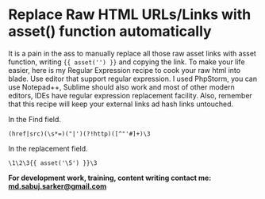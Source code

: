 # Replace Raw HTML URLs/Links with asset() function automatically
It is a pain in the ass to manually replace all those raw asset links with asset function, writing `{{ asset('') }}` and copying the link.
To make your life easier, here is my Regular Expression recipe to cook your raw html into blade. Use editor that support regular expression. I used PhpStorm, you can use Notepad++, Sublime should also work and most of other modern editors, IDEs have regular expression replacement facility. Also, remember that this recipe will keep your external links ad hash links untouched.

In the Find field.
```
(href|src)(\s*=)("|')(?!http)([^"'#]+)\3
```

In the replacement field.
```
\1\2\3{{ asset('\5') }}\3
```

**For development work, training, content writing contact me: md.sabuj.sarker@gmail.com**
